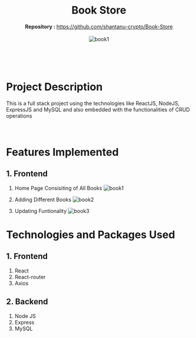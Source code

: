 <div align="center">

# Book Store
   <b>Repository : </b>https://github.com/shantanu-crypto/Book-Store<br><br>
    ![book1](https://github.com/shantanu-crypto/Book-Store/assets/77162449/c2d30748-9faf-4fa3-87bc-d38556e0ddf1)
   <br><br><br>
</div>
<br>


# Project Description

This is a full stack project using the technologies like ReactJS, NodeJS, ExpressJS and MySQL and also embedded with the functionalities of CRUD operations
<br><br>
<br>

# Features Implemented

## 1. Frontend

1. Home Page Consisiting of All Books
![book1](https://github.com/shantanu-crypto/Book-Store/assets/77162449/69405ef8-18e4-4cd7-abcc-499facb03f02)

2. Adding Different Books
![book2](https://github.com/shantanu-crypto/Book-Store/assets/77162449/063a2af1-580c-4cf4-8ac9-53feaae2843c)


3. Updating Funtionality
![book3](https://github.com/shantanu-crypto/Book-Store/assets/77162449/c6b36716-8209-4df7-9755-e9e4f32f546d)


# Technologies and Packages Used

## 1. Frontend

1. React
2. React-router
3. Axios

## 2. Backend

1. Node JS
2. Express
3. MySQL
